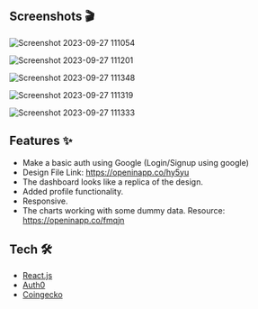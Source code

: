 <br />


## Screenshots 🎬

![Screenshot 2023-09-27 111054](https://github.com/ArnabDey1543/Board/assets/81821430/662acf12-7f0c-498f-9004-7e92184dabad)

![Screenshot 2023-09-27 111201](https://github.com/ArnabDey1543/Board/assets/81821430/b3ea2ae1-6693-47b9-bf6c-189c51e910e1)

![Screenshot 2023-09-27 111348](https://github.com/ArnabDey1543/Board/assets/81821430/2b236950-dbc8-4472-99e6-a925eddafa2f)

![Screenshot 2023-09-27 111319](https://github.com/ArnabDey1543/Board/assets/81821430/9251c2b4-d9f2-4fd9-b91d-fbb8ff4c2b05)

![Screenshot 2023-09-27 111333](https://github.com/ArnabDey1543/Board/assets/81821430/3f4fbf13-1f49-4f5f-b30d-1e9d93770d02)

## Features ✨


- Make a basic auth using Google (Login/Signup using google)
- Design File Link: https://openinapp.co/hy5yu
- The dashboard looks like a replica of the design.
- Added profile functionality.
- Responsive.
- The charts working with some dummy data.
  Resource: https://openinapp.co/fmqjn


## Tech 🛠

- [React.js](https://reactjs.org)
- [Auth0](https://auth0.com/)
- [Coingecko](https://coingecko.com)




